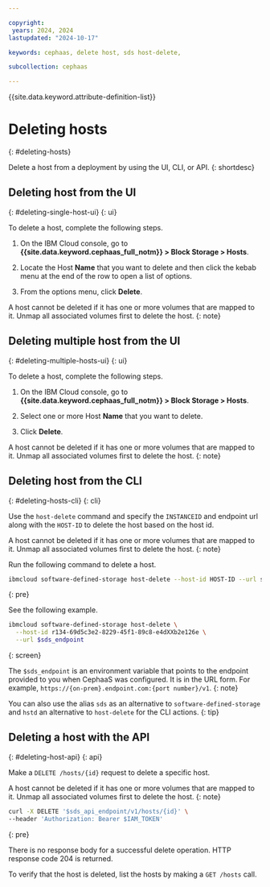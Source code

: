 ```yaml
---

copyright:
 years: 2024, 2024
lastupdated: "2024-10-17"

keywords: cephaas, delete host, sds host-delete,

subcollection: cephaas

---
```


{{site.data.keyword.attribute-definition-list}}

# Deleting hosts
{: #deleting-hosts}

Delete a host from a deployment by using the UI, CLI, or API.
{: shortdesc}


## Deleting host from the UI
{: #deleting-single-host-ui}
{: ui}

To delete a host, complete the following steps.

1. On the IBM Cloud console, go to **{{site.data.keyword.cephaas_full_notm}} > Block Storage > Hosts**.

2. Locate the Host **Name** that you want to delete and then click the kebab menu at the end of the row to open a list of options.

3. From the options menu, click **Delete**.

A host cannot be deleted if it has one or more volumes that are mapped to it. Unmap all associated volumes first to delete the host.
{: note}

## Deleting multiple host from the UI
{: #deleting-multiple-hosts-ui}
{: ui}

To delete a host, complete the following steps.

1. On the IBM Cloud console, go to **{{site.data.keyword.cephaas_full_notm}} > Block Storage > Hosts**.

2. Select one or more Host **Name** that you want to delete.

3. Click **Delete**.

A host cannot be deleted if it has one or more volumes that are mapped to it. Unmap all associated volumes first to delete the host.
{: note}




## Deleting host from the CLI
{: #deleting-hosts-cli}
{: cli}

Use the `host-delete` command and specify the `INSTANCEID` and endpoint url along with the `HOST-ID` to delete the host based on the host id.

A host cannot be deleted if it has one or more volumes that are mapped to it. Unmap all associated volumes first to delete the host.
{: note}

Run the following command to delete a host.

```sh
ibmcloud software-defined-storage host-delete --host-id HOST-ID --url string
```
{: pre}

See the following example.

```bash
ibmcloud software-defined-storage host-delete \
  --host-id r134-69d5c3e2-8229-45f1-89c8-e4dXXb2e126e \
  --url $sds_endpoint
```
{: screen}

The `$sds_endpoint` is an environment variable that points to the endpoint provided to you when CephaaS was configured. It is in the URL form. For example, `https://{on-prem}.endpoint.com:{port number}/v1`.
{: note}

You can also use the alias `sds` as an alternative to `software-defined-storage` and `hstd` an alternative to `host-delete` for the CLI actions.
{: tip}


## Deleting a host with the API
{: #deleting-host-api}
{: api}

Make a `DELETE /hosts/{id}` request to delete a specific host.

A host cannot be deleted if it has one or more volumes that are mapped to it. Unmap all associated volumes first to delete the host.
{: note}

```sh
curl -X DELETE '$sds_api_endpoint/v1/hosts/{id}' \
--header 'Authorization: Bearer $IAM_TOKEN'
```
{: pre}

There is no response body for a successful delete operation. HTTP response code 204 is returned.

To verify that the host is deleted, list the hosts by making a `GET /hosts` call.
